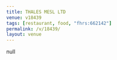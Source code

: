 ```yaml
---
title: THALES MESL LTD
venue: v18439
tags: [restaurant, food, "fhrs:662142"]
permalink: /v/18439/
layout: venue
---
```

null